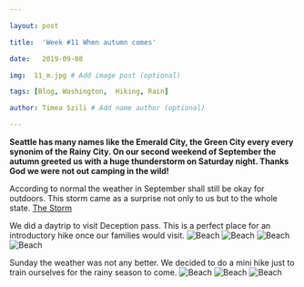 ```yaml
---

layout: post

title:  'Week #11 When autumn comes'

date:   2019-09-08

img:  11_m.jpg # Add image post (optional)

tags: [Blog, Washington,  Hiking, Rain]

author: Timea Szili # Add name author (optional)

---
```


**Seattle has many names like the Emerald City, the Green City every every synonim of the Rainy City. On our second weekend of 
September the autumn greeted us with a huge thunderstorm on Saturday night. Thanks God we were not out camping in the wild!**

According to normal the weather in September shall still be okay for outdoors. This storm came as a surprise not only to us but to the whole state.
[The Storm](https://www.king5.com/article/weather/weather-blog/why-was-there-so-much-lightning-saturday/281-ee1180f1-0275-41b0-8c3f-2c60c2c89c2d?fbclid=IwAR2qj_RHc8CWiWbSGsBpywM3yR_kZbAjfGqf2x8JLNSnq8gmt0jCSwtVWw4)

We did a daytrip to visit Deception pass. This is a perfect place for an introductory hike once our families would visit.
![Beach]({{site.baseurl}}/assets/img/11_1.jpg) 
![Beach]({{site.baseurl}}/assets/img/11_2.jpg) 
![Beach]({{site.baseurl}}/assets/img/11_3.jpg) 
![Beach]({{site.baseurl}}/assets/img/11_4.jpg) 

Sunday the weather was not any better. We decided to do a mini hike just to train ourselves for the rainy season to come.
![Beach]({{site.baseurl}}/assets/img/11_5.jpg) 
![Beach]({{site.baseurl}}/assets/img/11_6.jpg) 
![Beach]({{site.baseurl}}/assets/img/11_7.jpg) 
